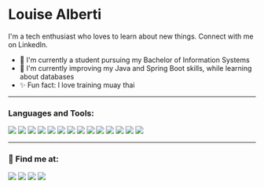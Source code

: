 # Louise Alberti

I'm a tech enthusiast who loves to learn about new things. Connect with me on LinkedIn.

- :telescope:  I'm currently a student pursuing my Bachelor of Information Systems
- :seedling:   I'm currently improving my Java and Spring Boot skills, while learning about databases
- :sparkles:   Fun fact: I love training muay thai

---
### Languages and Tools:
<p>
    <img src="https://img.shields.io/badge/-C-A8B9CC?style=flat-square&logo=c&logoColor=white"/>
    <img src="https://img.shields.io/badge/-Java-007396?style=flat-square&logo=Java&logocolor=white"/>
    <img src="https://img.shields.io/badge/-Spring%20Boot-6DB33F?style=flat-square&logo=springboot"/>
    <img src="https://img.shields.io/badge/-Spring-6DB33F?style=flat-square&logo=Spring&logoColor=white"/>
    <img src="https://img.shields.io/badge/-Angular-DD0031?style=flat-square&logo=angular&logoColor=white"/>
    <img src="https://img.shields.io/badge/-JavaScript-F7DF1E?style=flat-square&logo=javascript&logoColor=black"/>
    <img src="https://img.shields.io/badge/-HTML5-E34F26?style=flat-square&logo=HTML5&logoColor=white"/>
    <img src="https://img.shields.io/badge/-CSS3-1572b6?style=flat-square&logo=css3&logocolor=white"/>
    <img src="https://img.shields.io/badge/-Bootstrap-7952B3?style=flat-square&logo=Bootstrap&logoColor=white"/>
    <img src="https://img.shields.io/badge/-GitHub-181717?style=flat-square&logo=github&logocolor=white"/>
    <img src="https://img.shields.io/badge/-Git-F44D27?style=flat-square&logo=Git&logoColor=white"/>
    <img src="https://img.shields.io/badge/-Figma-F24E1E?style=flat-square&logo=figma&logoColor=white"/>
    <img src="https://img.shields.io/badge/-Trello-0079bf?style=flat-square&logo=trello&logocolor=white"/>
    <img src="https://img.shields.io/badge/-Slack-e01563?style=flat-square&logo=slack&logocolor=white"/>

<p/>

---
### :incoming_envelope: Find me at:
 <a href="louisep@alunos.utfpr.edu.br?"><img src="https://img.shields.io/badge/e‑mail-D14836.svg?style=for-the-badge&logo=GMail&logoColor=white"/></a>
  <a href="https://www.instagram.com/louise_alberti_/"><img src="https://img.shields.io/badge/instagram-E4405F.svg?style=for-the-badge&logo=instagram&logoColor=white"/></a>
  <a href="https://www.linkedin.com/in/louise-alberti-pereira-283405210/"><img src="https://img.shields.io/badge/linkedin-0077B5.svg?style=for-the-badge&logo=linkedin&logoColor=white"/></a>
  <a href="https://www.hackerrank.com/louisealb"><img src="https://img.shields.io/badge/HackerRank-00EA64.svg?style=for-the-badge&logo=hackerrank&logoColor=white"/></a>

